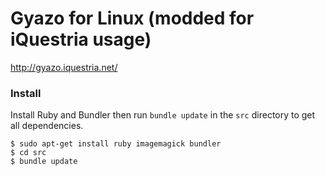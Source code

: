 # Gyazo for Linux (modded for iQuestria usage)

http://gyazo.iquestria.net/

### Install

Install Ruby and Bundler then run `bundle update` in the `src` directory to get all dependencies.

```
$ sudo apt-get install ruby imagemagick bundler
$ cd src
$ bundle update
```
